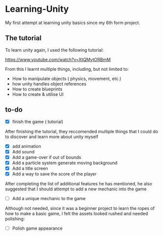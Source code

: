 # Learning-Unity
My first attempt at learning unity basics since my 6th form project.

## The tutorial

To learn unity again, I used the following tutorial:

https://www.youtube.com/watch?v=XtQMytORBmM

From this I learnt multiple things, including, but not limited to:

- How to manipulate objects ( physics, movement, etc.)
- how unity handles object references
- How to create blueprints
- How to create & utilise UI

## to-do

- [x] finish the game ( tutorial)

After finishing the tutorial, they reccomended multiple things that I could do to discover and learn more about unity myself


- [X] add animation
- [X] Add sound
- [X] Add a game-over if out of bounds
- [X] Add a particle system generate moving background
- [X] Add a title screen
- [X] Add a way to save the score of the player

After completing the list of additional features he has mentioned, he also suggested that I should attempt to add a new mechanic into the game

- [ ] Add a unique mechanic to the game


Although not needed, since it was a beginner project to learn the ropes of how to make a basic game, I felt the assets looked rushed and needed polishing:

- [ ] Polish game appearance
